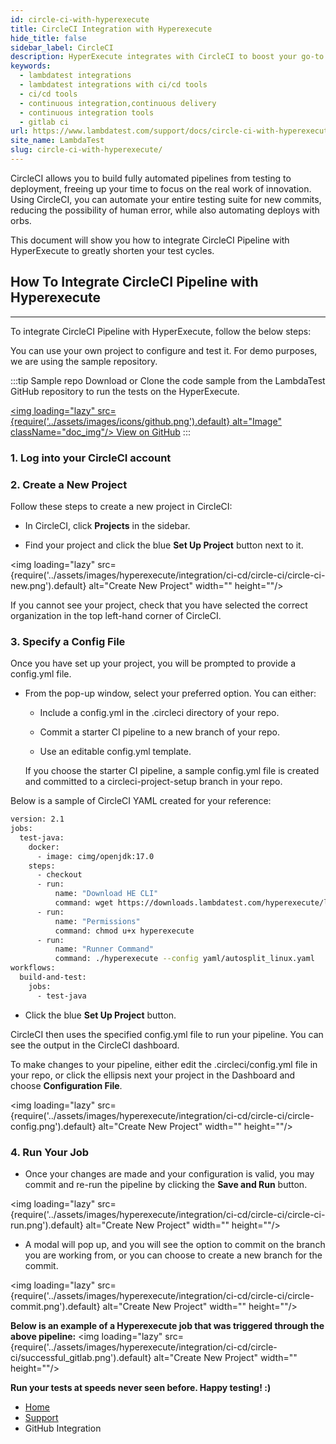 ```yaml
---
id: circle-ci-with-hyperexecute
title: CircleCI Integration with Hyperexecute
hide_title: false
sidebar_label: CircleCI
description: HyperExecute integrates with CircleCI to boost your go-to market delivery. Perform automated cross browser testing with LambdaTest to ensure your development code renders seamlessly through an online Selenium grid providing 3000+ real browsers running through machines.
keywords:
  - lambdatest integrations
  - lambdatest integrations with ci/cd tools
  - ci/cd tools
  - continuous integration,continuous delivery
  - continuous integration tools
  - gitlab ci
url: https://www.lambdatest.com/support/docs/circle-ci-with-hyperexecute/
site_name: LambdaTest
slug: circle-ci-with-hyperexecute/
---
```


<script type="application/ld+json"
      dangerouslySetInnerHTML={{ __html: JSON.stringify({
       "@context": "https://schema.org",
        "@type": "BreadcrumbList",
        "itemListElement": [{
          "@type": "ListItem",
          "position": 1,
          "name": "LambdaTest",
          "item": "https://www.lambdatest.com"
        },{
          "@type": "ListItem",
          "position": 2,
          "name": "Support",
          "item": "https://www.lambdatest.com/support/docs/"
        },{
          "@type": "ListItem",
          "position": 3,
          "name": "CircleCI Pipeline Integration",
          "item": "https://www.lambdatest.com/support/docs/circle-ci-with-hyperexecute/"
        }]
      })
    }}
></script>

CircleCI allows you to build fully automated pipelines from testing to deployment, freeing up your time to focus on the real work of innovation. Using CircleCI, you can automate your entire testing suite for new commits, reducing the possibility of human error, while also automating deploys with orbs.

This document will show you how to integrate CircleCI Pipeline with HyperExecute to greatly shorten your test cycles.

## How To Integrate CircleCI Pipeline with Hyperexecute

***

To integrate CircleCI Pipeline with HyperExecute, follow the below steps: 

You can use your own project to configure and test it. For demo purposes, we are using the sample repository.

:::tip Sample repo
Download or Clone the code sample from the LambdaTest GitHub repository to run the tests on the HyperExecute.

<a href="https://github.com/LambdaTest/hyp-ci-cd-integration-sample/tree/circleci-project-setup" className="github__anchor"><img loading="lazy" src={require('../assets/images/icons/github.png').default} alt="Image" className="doc_img"/> View on GitHub</a>
:::

### 1. Log into your CircleCI account


### 2. Create a New Project

Follow these steps to create a new project in CircleCI:

- In CircleCI, click **Projects** in the sidebar.

- Find your project and click the blue **Set Up Project** button next to it.

<img loading="lazy" src={require('../assets/images/hyperexecute/integration/ci-cd/circle-ci/circle-ci-new.png').default} alt="Create New Project" width="" height=""/>

If you cannot see your project, check that you have selected the correct organization in the top left-hand corner of CircleCI.
 
### 3. Specify a Config File

Once you have set up your project, you will be prompted to provide a config.yml file.

- From the pop-up window, select your preferred option. You can either:

  - Include a config.yml in the .circleci directory of your repo.

  - Commit a starter CI pipeline to a new branch of your repo.

  - Use an editable config.yml template.

  If you choose the starter CI pipeline, a sample config.yml file is created and committed to a circleci-project-setup branch in your repo.

Below is a sample of CircleCI YAML created for your reference:

```bash
version: 2.1
jobs:
  test-java:
    docker:
      - image: cimg/openjdk:17.0
    steps:
      - checkout
      - run:
          name: "Download HE CLI"
          command: wget https://downloads.lambdatest.com/hyperexecute/linux/hyperexecute
      - run:
          name: "Permissions"
          command: chmod u+x hyperexecute
      - run:
          name: "Runner Command"
          command: ./hyperexecute --config yaml/autosplit_linux.yaml
workflows:
  build-and-test:
    jobs:
      - test-java
```

- Click the blue **Set Up Project** button.

CircleCI then uses the specified config.yml file to run your pipeline. You can see the output in the CircleCI dashboard.

To make changes to your pipeline, either edit the .circleci/config.yml file in your repo, or click the ellipsis next your project in the Dashboard and choose **Configuration File**.

<img loading="lazy" src={require('../assets/images/hyperexecute/integration/ci-cd/circle-ci/circle-config.png').default} alt="Create New Project" width="" height=""/>


### 4. Run Your Job
- Once your changes are made and your configuration is valid, you may commit and re-run the pipeline by clicking the **Save and Run** button. 

<img loading="lazy" src={require('../assets/images/hyperexecute/integration/ci-cd/circle-ci/circle-ci-run.png').default} alt="Create New Project" width="" height=""/>

- A modal will pop up, and you will see the option to commit on the branch you are working from, or you can choose to create a new branch for the commit.

<img loading="lazy" src={require('../assets/images/hyperexecute/integration/ci-cd/circle-ci/circle-commit.png').default} alt="Create New Project" width="" height=""/>
<p></p>



**Below is an example of a Hyperexecute job that was triggered through the above pipeline:**
<img loading="lazy" src={require('../assets/images/hyperexecute/integration/ci-cd/circle-ci/successful_gitlab.png').default} alt="Create New Project" width="" height=""/>

>
**Run your tests at speeds never seen before. Happy testing! :)**

<nav aria-label="breadcrumbs">
  <ul className="breadcrumbs">
    <li className="breadcrumbs__item">
      <a className="breadcrumbs__link" href="https://www.lambdatest.com">
        Home
      </a>
    </li>
    <li className="breadcrumbs__item">
      <a className="breadcrumbs__link" target="_self" href="https://www.lambdatest.com/support/docs/">
        Support
      </a>
    </li>
    <li className="breadcrumbs__item breadcrumbs__item--active">
      <span className="breadcrumbs__link">
        GitHub Integration
      </span>
    </li>
  </ul>
</nav>